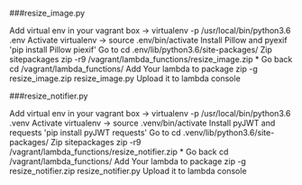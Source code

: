 ###resize_image.py

Add virtual env in your vagrant box -> virtualenv -p /usr/local/bin/python3.6 .env
Activate virtualenv -> source .env/bin/activate
Install Pillow and pyexif 'pip install Pillow piexif'
Go to cd .env/lib/python3.6/site-packages/
Zip sitepackages zip -r9 /vagrant/lambda_functions/resize_image.zip *
Go back cd /vagrant/lambda_functions/
Add Your lambda to package zip -g resize_image.zip resize_image.py
Upload it to lambda console

###resize_notifier.py

Add virtual env in your vagrant box -> virtualenv -p /usr/local/bin/python3.6 .venv
Activate virtualenv -> source .venv/bin/activate
Install pyJWT and requests 'pip install pyJWT requests'
Go to cd .venv/lib/python3.6/site-packages/
Zip sitepackages zip -r9 /vagrant/lambda_functions/resize_notifier.zip *
Go back cd /vagrant/lambda_functions/
Add Your lambda to package zip -g resize_notifier.zip resize_notifier.py
Upload it to lambda console